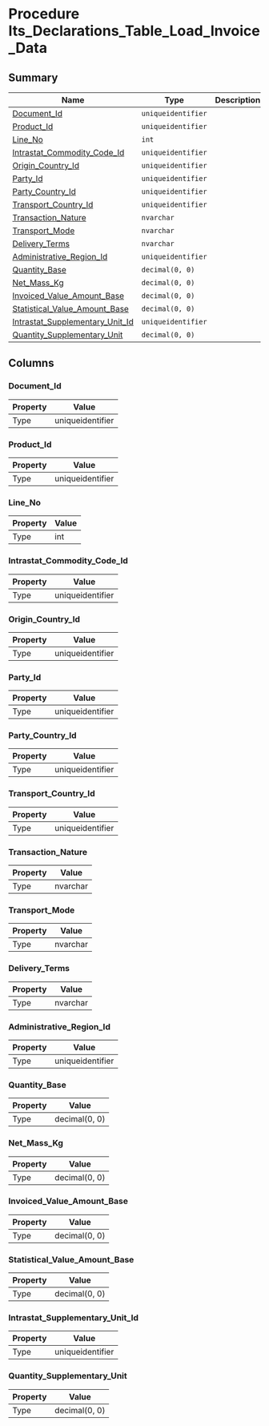 # Procedure Its_Declarations_Table_Load_Invoice_Data


## Summary

| Name | Type | Description |
| - | - | --- |
|[Document_Id](#document_id)|`uniqueidentifier` ||
|[Product_Id](#product_id)|`uniqueidentifier` ||
|[Line_No](#line_no)|`int` ||
|[Intrastat_Commodity_Code_Id](#intrastat_commodity_code_id)|`uniqueidentifier` ||
|[Origin_Country_Id](#origin_country_id)|`uniqueidentifier` ||
|[Party_Id](#party_id)|`uniqueidentifier` ||
|[Party_Country_Id](#party_country_id)|`uniqueidentifier` ||
|[Transport_Country_Id](#transport_country_id)|`uniqueidentifier` ||
|[Transaction_Nature](#transaction_nature)|`nvarchar` ||
|[Transport_Mode](#transport_mode)|`nvarchar` ||
|[Delivery_Terms](#delivery_terms)|`nvarchar` ||
|[Administrative_Region_Id](#administrative_region_id)|`uniqueidentifier` ||
|[Quantity_Base](#quantity_base)|`decimal(0, 0)` ||
|[Net_Mass_Kg](#net_mass_kg)|`decimal(0, 0)` ||
|[Invoiced_Value_Amount_Base](#invoiced_value_amount_base)|`decimal(0, 0)` ||
|[Statistical_Value_Amount_Base](#statistical_value_amount_base)|`decimal(0, 0)` ||
|[Intrastat_Supplementary_Unit_Id](#intrastat_supplementary_unit_id)|`uniqueidentifier` ||
|[Quantity_Supplementary_Unit](#quantity_supplementary_unit)|`decimal(0, 0)` ||

## Columns

### Document_Id

| Property | Value |
| - | - |
|Type|uniqueidentifier|

### Product_Id

| Property | Value |
| - | - |
|Type|uniqueidentifier|

### Line_No

| Property | Value |
| - | - |
|Type|int|

### Intrastat_Commodity_Code_Id

| Property | Value |
| - | - |
|Type|uniqueidentifier|

### Origin_Country_Id

| Property | Value |
| - | - |
|Type|uniqueidentifier|

### Party_Id

| Property | Value |
| - | - |
|Type|uniqueidentifier|

### Party_Country_Id

| Property | Value |
| - | - |
|Type|uniqueidentifier|

### Transport_Country_Id

| Property | Value |
| - | - |
|Type|uniqueidentifier|

### Transaction_Nature

| Property | Value |
| - | - |
|Type|nvarchar|

### Transport_Mode

| Property | Value |
| - | - |
|Type|nvarchar|

### Delivery_Terms

| Property | Value |
| - | - |
|Type|nvarchar|

### Administrative_Region_Id

| Property | Value |
| - | - |
|Type|uniqueidentifier|

### Quantity_Base

| Property | Value |
| - | - |
|Type|decimal(0, 0)|

### Net_Mass_Kg

| Property | Value |
| - | - |
|Type|decimal(0, 0)|

### Invoiced_Value_Amount_Base

| Property | Value |
| - | - |
|Type|decimal(0, 0)|

### Statistical_Value_Amount_Base

| Property | Value |
| - | - |
|Type|decimal(0, 0)|

### Intrastat_Supplementary_Unit_Id

| Property | Value |
| - | - |
|Type|uniqueidentifier|

### Quantity_Supplementary_Unit

| Property | Value |
| - | - |
|Type|decimal(0, 0)|


